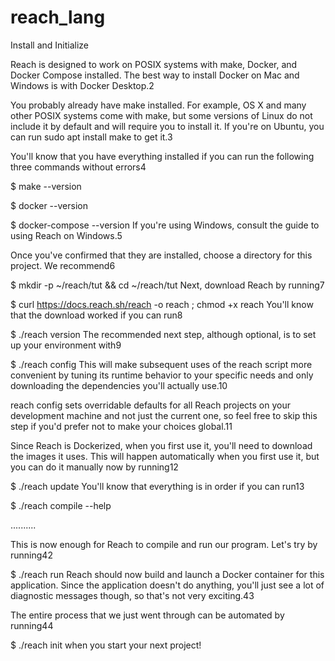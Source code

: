 # reach_lang

Install and Initialize

Reach is designed to work on POSIX systems with make, Docker, and Docker Compose installed. The best way to install Docker on Mac and Windows is with Docker Desktop.2

You probably already have make installed. For example, OS X and many other POSIX systems come with make, but some versions of Linux do not include it by default and will require you to install it. If you're on Ubuntu, you can run sudo apt install make to get it.3

You'll know that you have everything installed if you can run the following three commands without errors4

 
$ make --version
 
$ docker --version
 
$ docker-compose --version
If you're using Windows, consult the guide to using Reach on Windows.5

Once you've confirmed that they are installed, choose a directory for this project. We recommend6

 
$ mkdir -p ~/reach/tut && cd ~/reach/tut
Next, download Reach by running7

 
$ curl https://docs.reach.sh/reach -o reach ; chmod +x reach
You'll know that the download worked if you can run8

 
$ ./reach version
The recommended next step, although optional, is to set up your environment with9

 
$ ./reach config
This will make subsequent uses of the reach script more convenient by tuning its runtime behavior to your specific needs and only downloading the dependencies you'll actually use.10

reach config sets overridable defaults for all Reach projects on your development machine and not just the current one, so feel free to skip this step if you'd prefer not to make your choices global.11

Since Reach is Dockerized, when you first use it, you'll need to download the images it uses. This will happen automatically when you first use it, but you can do it manually now by running12

 
$ ./reach update
You'll know that everything is in order if you can run13

 
$ ./reach compile --help

..........

This is now enough for Reach to compile and run our program. Let's try by running42

 
$ ./reach run
Reach should now build and launch a Docker container for this application. Since the application doesn't do anything, you'll just see a lot of diagnostic messages though, so that's not very exciting.43

The entire process that we just went through can be automated by running44

 
$ ./reach init
when you start your next project!